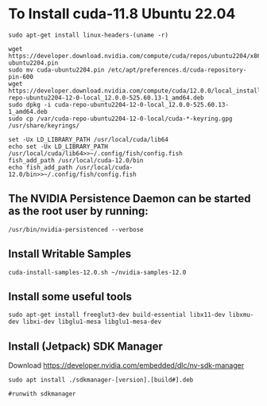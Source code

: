 # To Install cuda-11.8 Ubuntu 22.04

```
sudo apt-get install linux-headers-(uname -r)

wget https://developer.download.nvidia.com/compute/cuda/repos/ubuntu2204/x86_64/cuda-ubuntu2204.pin
sudo mv cuda-ubuntu2204.pin /etc/apt/preferences.d/cuda-repository-pin-600
wget https://developer.download.nvidia.com/compute/cuda/12.0.0/local_installers/cuda-repo-ubuntu2204-12-0-local_12.0.0-525.60.13-1_amd64.deb
sudo dpkg -i cuda-repo-ubuntu2204-12-0-local_12.0.0-525.60.13-1_amd64.deb
sudo cp /var/cuda-repo-ubuntu2204-12-0-local/cuda-*-keyring.gpg /usr/share/keyrings/

set -Ux LD_LIBRARY_PATH /usr/local/cuda/lib64
echo set -Ux LD_LIBRARY_PATH /usr/local/cuda/lib64>>~/.config/fish/config.fish
fish_add_path /usr/local/cuda-12.0/bin
echo fish_add_path /usr/local/cuda-12.0/bin>>~/.config/fish/config.fish
```


## The NVIDIA Persistence Daemon can be started as the root user by running:
```/usr/bin/nvidia-persistenced --verbose``` 
 
 
## Install Writable Samples
```cuda-install-samples-12.0.sh ~/nvidia-samples-12.0```
 
 
## Install some useful tools
```sudo apt-get install freeglut3-dev build-essential libx11-dev libxmu-dev libxi-dev libglu1-mesa libglu1-mesa-dev```
 
 
 ## Install (Jetpack) SDK Manager
Download https://developer.nvidia.com/embedded/dlc/nv-sdk-manager
```
sudo apt install ./sdkmanager-[version].[build#].deb 

#runwith sdkmanager
```
 
